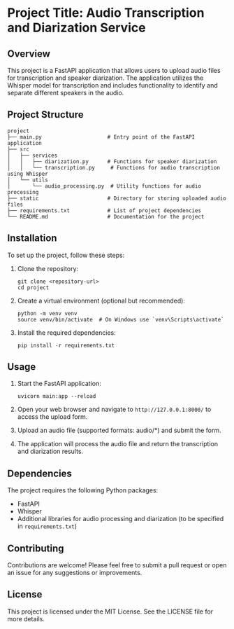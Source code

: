 # Project Title: Audio Transcription and Diarization Service

## Overview
This project is a FastAPI application that allows users to upload audio files for transcription and speaker diarization. The application utilizes the Whisper model for transcription and includes functionality to identify and separate different speakers in the audio.

## Project Structure
```
project
├── main.py                     # Entry point of the FastAPI application
├── src
│   ├── services
│   │   ├── diarization.py      # Functions for speaker diarization
│   │   └── transcription.py     # Functions for audio transcription using Whisper
│   └── utils
│       └── audio_processing.py  # Utility functions for audio processing
├── static                      # Directory for storing uploaded audio files
├── requirements.txt            # List of project dependencies
└── README.md                   # Documentation for the project
```

## Installation
To set up the project, follow these steps:

1. Clone the repository:
   ```
   git clone <repository-url>
   cd project
   ```

2. Create a virtual environment (optional but recommended):
   ```
   python -m venv venv
   source venv/bin/activate  # On Windows use `venv\Scripts\activate`
   ```

3. Install the required dependencies:
   ```
   pip install -r requirements.txt
   ```

## Usage
1. Start the FastAPI application:
   ```
   uvicorn main:app --reload
   ```

2. Open your web browser and navigate to `http://127.0.0.1:8000/` to access the upload form.

3. Upload an audio file (supported formats: audio/*) and submit the form.

4. The application will process the audio file and return the transcription and diarization results.

## Dependencies
The project requires the following Python packages:
- FastAPI
- Whisper
- Additional libraries for audio processing and diarization (to be specified in `requirements.txt`)

## Contributing
Contributions are welcome! Please feel free to submit a pull request or open an issue for any suggestions or improvements.

## License
This project is licensed under the MIT License. See the LICENSE file for more details.